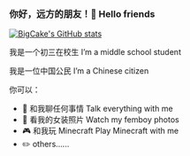 ### 你好，远方的朋友！👋 Hello friends

[![BigCake's GitHub stats](https://github-readme-stats.vercel.app/api?username=Big-Cake-jpg)](https://github.com/anuraghazra/github-readme-stats)

我是一个初三在校生 I’m a middle school student

我是一位中国公民 I’m a Chinese citizen

你可以：
  - 💬 和我聊任何事情 Talk everything with me
  - 👔 看我的女装照片 Watch my femboy photos
  - 🎮 和我玩 Minecraft Play Minecraft with me
  - ✏️ others......
<!--
**Big-Cake-jpg/Big-Cake-jpg** is a ✨ _special_ ✨ repository because its `README.md` (this file) appears on your GitHub profile.

Here are some ideas to get you started:

- 🔭 I’m currently working on ...
- 🌱 I’m currently learning ...
- 👯 I’m looking to collaborate on ...
- 🤔 I’m looking for help with ...
- 💬 Ask me about ...
- 📫 How to reach me: ...
- 😄 Pronouns: ...
- ⚡ Fun fact: ...
-->
